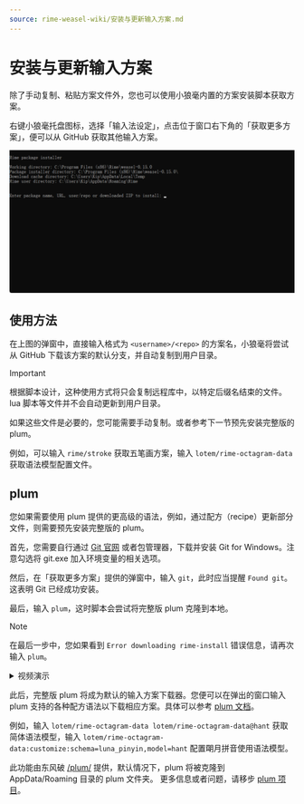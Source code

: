 ```yaml
---
source: rime-weasel-wiki/安装与更新输入方案.md
---
```


# 安装与更新输入方案

除了手动复制、粘贴方案文件外，您也可以使用小狼毫内置的方案安装脚本获取方案。

右键小狼毫托盘图标，选择「输入法设定」，点击位于窗口右下角的「获取更多方案」，便可以从 GitHub 获取其他输入方案。

![image](assets/76689045/c4068e32-c47c-474d-b90a-dcc1e26b5239.png)

## 使用方法

在上图的弹窗中，直接输入格式为 `<username>/<repo>` 的方案名，小狼毫将尝试从 GitHub 下载该方案的默认分支，并自动复制到用户目录。

> [!IMPORTANT]  
> 根据脚本设计，这种使用方式将只会复制远程库中，以特定后缀名结束的文件。lua 脚本等文件并不会自动更新到用户目录。
>
> 如果这些文件是必要的，您可能需要手动复制。或者参考下一节预先安装完整版的 plum。

例如，可以输入 `rime/stroke` 获取五笔画方案，输入 `lotem/rime-octagram-data` 获取语法模型配置文件。

## plum

您如果需要使用 plum 提供的更高级的语法，例如，通过配方（recipe）更新部分文件，则需要预先安装完整版的 plum。

首先，您需要自行通过 [Git 官网](https://git-scm.com/download/win) 或者包管理器，下载并安装 Git for Windows。注意勾选将 git.exe 加入环境变量的相关选项。

然后，在「获取更多方案」提供的弹窗中，输入 `git`，此时应当提醒 `Found git`。这表明 Git 已经成功安装。

最后，输入 `plum`，这时脚本会尝试将完整版 plum 克隆到本地。

> [!NOTE]  
> 在最后一步中，您如果看到 `Error downloading rime-install` 错误信息，请再次输入 `plum`。

<details>
<summary>视频演示</summary>

assets/76689045/6e9a25d2-62ba-41bd-b2cd-bfb1b51f7ea3.png

</details>

此后，完整版 plum 将成为默认的输入方案下载器。您便可以在弹出的窗口输入 plum 支持的各种配方语法以下载相应方案。具体可以参考 [plum 文档](https://github.com/rime/plum?tab=readme-ov-file#advanced-usage)。

例如，输入 `lotem/rime-octagram-data lotem/rime-octagram-data@hant` 获取简体语法模型，输入 `lotem/rime-octagram-data:customize:schema=luna_pinyin,model=hant` 配置朙月拼音使用语法模型。

此功能由东风破 [/plum/](https://github.com/rime/plum) 提供，默认情况下，plum 将被克隆到 AppData/Roaming 目录的 plum 文件夹。
更多信息或者问题，请移步 [plum 项目](https://github.com/rime/plum)。